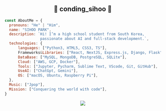 
## <div align="center">🤜 conding_sihoo 🤛</div>

<!--
**pandora7733/pandora7733** is a ✨ _special_ ✨ repository because its `README.md` (this file) appears on your GitHub profile.

원하는 뱃지가 필요할때 =>> {https://github.com/Ileriayo/markdown-badges}

Here are some ideas to get you started:

- 🔭 I’m currently working on ...
- 🌱 I’m currently learning ...
- 👯 I’m looking to collaborate on ...
- 🤔 I’m looking for help with ...
- 💬 Ask me about ...
- 📫 How to reach me: ...
- 😄 Pronouns: ...
- ⚡ Fun fact: ...
-->

```javascript
const AboutMe = {
  pronouns: "He" | "Him",
  name: "SIHOO PARK",
  description: `Hi! I’m a high school student from South Korea, 
                passionate about AI and full-stack development.`,
  technologies: {
      languages: ["Python3, HTML5, CSS3, TS"],
      Frameworks&Libraries: ["React, NextJS, Express.js, Django, Flask"],
      DataBase: ["MySQL, MongoDB, PostgreSQL, SQLite"],
      Cloud: ["AWS, GCP, Docker"],
      Tools: ["Jupyter, Pycharm, Sublime Text, VScode, Git, GitHub"],
      UseAI: ["ChatGpt, Gemini"],
      OS: ["macOS, Ubuntu, Raspberry Pi"],
  },
  Music: ["Jpop"],
  Mission: ["Conquering the world with code"],
}
```

<p align='center'>
  <img src="https://github-readme-stats.vercel.app/api/top-langs/?username=pandora7733&layout=compact&theme=midnight-purple"/>
</p>